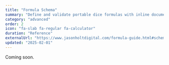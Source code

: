 ```yaml
---
title: "Formula Schema"
summary: "Define and validate portable dice formulas with inline documentation fields."
category: "advanced"
order: 2
icon: "fa-slab fa-regular fa-calculator"
duration: "Reference"
externalUrl: "https://www.jasonholtdigital.com/formula-guide.html#schema"
updated: "2025-02-01"
---
```


Coming soon.